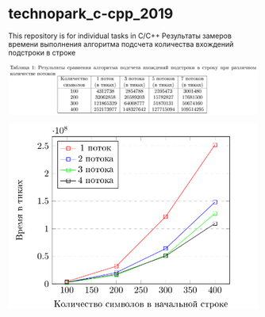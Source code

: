 # technopark_c-cpp_2019
This repository is for individual tasks in C/C++
Результаты замеров времени выполнения алгоритма подсчета количества вхождений подстроки в строке

![Image alt](https://github.com/Ksupall/technopark_c-cpp_2019/raw/task_02/task_02/img/table.png)

![Image alt](https://github.com/Ksupall/technopark_c-cpp_2019/raw/task_02/task_02/img/graph.png)
